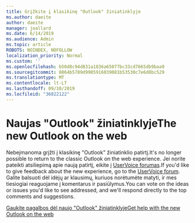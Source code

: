 ```yaml
---
title: Grįžkite į klasikinę "Outlook" žiniatinklyje
ms.author: daeite
author: daeite
manager: joallard
ms.date: 6/14/2019
ms.audience: Admin
ms.topic: article
ROBOTS: NOINDEX, NOFOLLOW
localization_priority: Normal
ms.custom: ''
ms.openlocfilehash: b50d8c94d831a1836a65077bc33cd7665db9baa9
ms.sourcegitcommit: 8864b5789d9905916039081b53530c7e6d8bc529
ms.translationtype: MT
ms.contentlocale: lt-LT
ms.lasthandoff: 09/10/2019
ms.locfileid: "36822122"
---
```

# <a name="the-new-outlook-on-the-web"></a><span data-ttu-id="70dbd-102">Naujas "Outlook" žiniatinklyje</span><span class="sxs-lookup"><span data-stu-id="70dbd-102">The new Outlook on the web</span></span>

<span data-ttu-id="70dbd-103">Nebeįmanoma grįžti į klasikinę "Outlook" žiniatinklio patirtį.</span><span class="sxs-lookup"><span data-stu-id="70dbd-103">It's no longer possible to return to the classic Outlook on the web experience.</span></span> <span data-ttu-id="70dbd-104">Jei norite pateikti atsiliepimą apie naują patirtį, eikite į [UserVoice forumas](https://go.microsoft.com/fwlink/?linkid=2103182).</span><span class="sxs-lookup"><span data-stu-id="70dbd-104">If you'd like to give feedback about the new experience, go to the [UserVoice forum](https://go.microsoft.com/fwlink/?linkid=2103182).</span></span> <span data-ttu-id="70dbd-105">Galite balsuoti dėl idėjų ar klausimų, kuriuos norėtumėte matyti, ir mes tiesiogiai reaguojame į komentarus ir pasiūlymus.</span><span class="sxs-lookup"><span data-stu-id="70dbd-105">You can vote on the ideas or issues you'd like to see addressed, and we'll respond directly to the top comments and suggestions.</span></span>

[<span data-ttu-id="70dbd-106">Gaukite pagalbos dėl naujo "Outlook" žiniatinklyje</span><span class="sxs-lookup"><span data-stu-id="70dbd-106">Get help with the new Outlook on the web</span></span>](https://support.office.com/article/017014cd-2ad0-41ab-8473-6bd8c349d4f8)